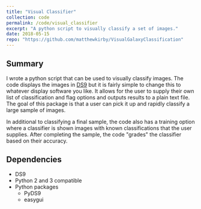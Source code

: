 ```yaml
---
title: "Visual Classifier"
collection: code
permalink: /code/visual_classifier
excerpt: "A python script to visually classify a set of images."
date: 2018-05-15
repo: "https://github.com/matthewkirby/VisualGalaxyClassification"
---
```

## Summary
I wrote a python script that can be used to visually classify images. The code displays the images in [DS9](http://ds9.si.edu/site/Home.html) but it is fairly simple to change this to whatever display software you like. It allows for the user to supply their own list of classification and flag options and outputs results to a plain text file. The goal of this package is that a user can pick it up and rapidly classify a large sample of images. 

In additional to classifying a final sample, the code also has a training option where a classifier is shown images with known classifications that the user supplies. After completing the sample, the code "grades" the classifier based on their accuracy.

## Dependencies
* DS9
* Python 2 and 3 compatible
* Python packages
   * PyDS9
   * easygui
